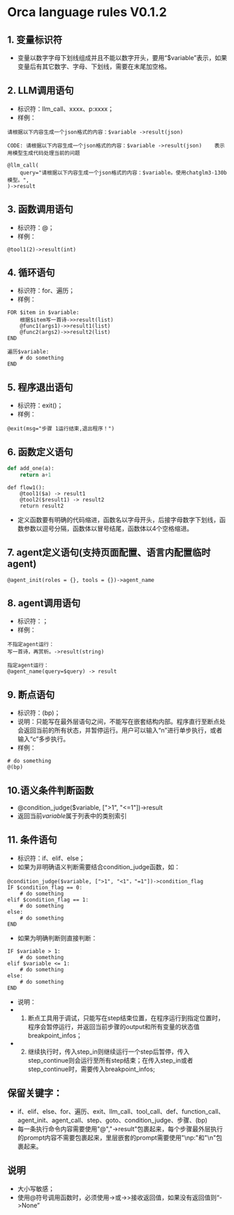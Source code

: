 # Orca language rules V0.1.2

## 1. 变量标识符
- 变量以数字字母下划线组成并且不能以数字开头，要用“$variable”表示，如果变量后有其它数字、字母、下划线，需要在末尾加空格。

## 2. LLM调用语句
- 标识符：llm_call、xxxx、p:xxxx；
- 样例：
```
请根据以下内容生成一个json格式的内容：$variable ->result(json)

CODE: 请根据以下内容生成一个json格式的内容：$variable ->result(json)    表示用模型生成代码处理当前的问题

@llm_call(
    query="请根据以下内容生成一个json格式的内容：$variable。使用chatglm3-130b模型。",
)->result
```

## 3. 函数调用语句
- 标识符：@；
- 样例：
```
@tool1(2)->result(int)
```

## 4. 循环语句
- 标识符：for、遍历；
- 样例：
```
FOR $item in $variable:
    根据$item写一首诗->>result(list)
    @func1(args1)->>result1(list)
    @func2(args2)->>result2(list)
END

遍历$variable:
    # do something
END
```

## 5. 程序退出语句
- 标识符：exit()；
- 样例：
```
@exit(msg="步骤 1运行结束,退出程序！")
```

## 6. 函数定义语句
```python
def add_one(a):
    return a+1
```
```workflow
def flow1():
    @tool1($a) -> result1
    @tool2($result1) -> result2
    return result2
```
- 定义函数要有明确的代码缩进，函数名以字母开头，后接字母数字下划线，函数参数以逗号分隔，函数体以冒号结尾，函数体以4个空格缩进。

## 7. agent定义语句(支持页面配置、语言内配置临时agent)
```
@agent_init(roles = {}, tools = {})->agent_name
```

## 8. agent调用语句
- 标识符：；
- 样例：
```
不指定agent运行：
写一首诗，再赏析。->result(string)

指定agent运行：
@agent_name(query=$query) -> result
```

## 9. 断点语句
- 标识符：(bp)；
- 说明：只能写在最外层语句之间，不能写在嵌套结构内部。程序直行至断点处会返回当前的所有状态，并暂停运行。用户可以输入“n”进行单步执行，或者输入“c”多步执行。
- 样例：
```
# do something
@(bp)
```

## 10.语义条件判断函数
- @condition_judge($variable, [">1", "<=1"])->result
- 返回当前$variable$属于列表中的类别索引

## 11. 条件语句
- 标识符：if、elif、else；
- 如果为非明确语义判断需要结合condition_judge函数，如：
```
@condition_judge($variable, [">1", "<1"，"=1"])->condition_flag
IF $condition_flag == 0:
    # do something
elif $condition_flag == 1:
    # do something
else:
    # do something
END
```
- 如果为明确判断则直接判断：
```
IF $variable > 1:
    # do something
elif $variable <= 1:
    # do something
else:
    # do something
END
```



- 说明：
- 1. 断点工具用于调试，只能写在step结束位置，在程序运行到指定位置时，程序会暂停运行，并返回当前步骤的output和所有变量的状态值breakpoint_infos；
- 2. 继续执行时，传入step_in则继续运行一个step后暂停，传入step_continue则会运行至所有step结束；在传入step_in或者step_continue时，需要传入breakpoint_infos;


## 保留关键字：
- if、elif、else、for、遍历、exit、llm_call、tool_call、def、function_call、agent_init、agent_call、step、goto、condition_judge、步骤、(bp)
- 每一条执行命令内容需要使用"@","->result"包裹起来，每个步骤最外层执行的prompt内容不需要包裹起来，里层嵌套的prompt需要使用"\np:"和"\n"包裹起来。

## 说明
- 大小写敏感；
- 使用@符号调用函数时，必须使用->或->>接收返回值，如果没有返回值则“->None”
